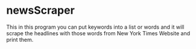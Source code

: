 # newsScraper
This in this program you can put keywords into a list or words and it will scrape the headlines with those words from New York Times Website and print them.
